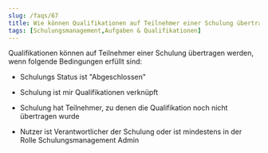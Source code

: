 ```yaml
---
slug: /faqs/67
title: Wie können Qualifikationen auf Teilnehmer einer Schulung übertragen werden
tags: [Schulungsmanagement,Aufgaben & Qualifikationen]
---
```

Qualifikationen können auf Teilnehmer einer Schulung übertragen werden, wenn folgende Bedingungen erfüllt sind:

*   Schulungs Status ist "Abgeschlossen"

*   Schulung ist mir Qualifikationen verknüpft

*   Schulung hat Teilnehmer, zu denen die Qualifikation noch nicht übertragen wurde

*   Nutzer ist Verantwortlicher der Schulung oder ist mindestens in der Rolle Schulungsmanagement Admin